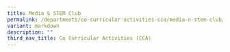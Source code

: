 ```yaml
---
title: Media & STEM Club
permalink: /departments/co-curricular-activities-cca/media-n-stem-club/
variant: markdown
description: ""
third_nav_title: Co Curricular Activities (CCA)
---
```

